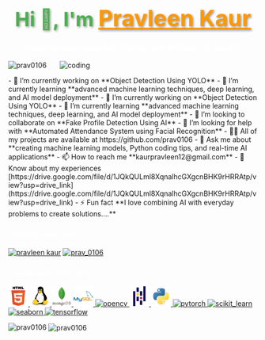<h1 align="center">
  <span id="name" style="font-size: 40px; font-weight: bold; color: #4CAF50; text-shadow: 2px 2px 4px rgba(0, 0, 0, 0.4);">
    Hi 👋, I'm <span style="color: #ff9800; text-decoration: underline; font-size: 45px; font-weight: bold;">Pravleen Kaur</span>
  </span>
</h1>
<h3 align="center" style="color: #fff;">Transforming Ideas into Reality with Python, AI, and ML</h3>

<img align="right" alt="coding" width="400" src="https://user-images.githubusercontent.com/74038190/225813708-98b745f2-7d22-48cf-9150-083f1b00d6c9.gif">

<p align="left"> <img src="https://komarev.com/ghpvc/?username=prav0106&label=Profile%20views&color=0e75b6&style=flat" alt="prav0106" /> </p>
- 🔭 I’m currently working on **Object Detection Using YOLO**
- 🌱 I’m currently learning **advanced machine learning techniques, deep learning, and AI model deployment**
- 🔭 I’m currently working on **Object Detection Using YOLO**
- 🌱 I’m currently learning **advanced machine learning techniques, deep learning, and AI model deployment**
- 👯 I’m looking to collaborate on **Fake Profile Detection Using AI**
- 🤝 I’m looking for help with **Automated Attendance System using Facial Recognition**
- 👨‍💻 All of my projects are available at https://github.com/prav0106
- 💬 Ask me about **creating machine learning models, Python coding tips, and real-time AI applications**
- 📫 How to reach me **kaurpravleen12@gmail.com**
- 📄 Know about my experiences [https://drive.google.com/file/d/1JQkQULml8XqnalhcGXgcnBHK9rHRRAtp/view?usp=drive_link](https://drive.google.com/file/d/1JQkQULml8XqnalhcGXgcnBHK9rHRRAtp/view?usp=drive_link)
- ⚡ Fun fact **I love combining AI with everyday problems to create solutions....**

<h3 align="left" style="color: #fff;">Connect with me:</h3>
<p align="left">
  <a href="https://linkedin.com/in/pravleen-kaur" target="blank"><img align="center" src="https://raw.githubusercontent.com/rahuldkjain/github-profile-readme-generator/master/src/images/icons/Social/linked-in-alt.svg" alt="pravleen kaur" height="30" width="40" /></a>
  <a href="https://www.leetcode.com/prav_0106" target="blank"><img align="center" src="https://raw.githubusercontent.com/rahuldkjain/github-profile-readme-generator/master/src/images/icons/Social/leet-code.svg" alt="prav_0106" height="30" width="40" /></a>
</p>

<h3 align="left" style="color: #fff;">Languages and Tools:</h3>
<p align="left"> 
  <a href="https://www.w3.org/html/" target="_blank" rel="noreferrer"> <img src="https://raw.githubusercontent.com/devicons/devicon/master/icons/html5/html5-original-wordmark.svg" alt="html5" width="40" height="40"/> </a> 
  <a href="https://www.linux.org/" target="_blank" rel="noreferrer"> <img src="https://raw.githubusercontent.com/devicons/devicon/master/icons/linux/linux-original.svg" alt="linux" width="40" height="40"/> </a> 
  <a href="https://www.mongodb.com/" target="_blank" rel="noreferrer"> <img src="https://raw.githubusercontent.com/devicons/devicon/master/icons/mongodb/mongodb-original-wordmark.svg" alt="mongodb" width="40" height="40"/> </a> 
  <a href="https://www.mysql.com/" target="_blank" rel="noreferrer"> <img src="https://raw.githubusercontent.com/devicons/devicon/master/icons/mysql/mysql-original-wordmark.svg" alt="mysql" width="40" height="40"/> </a> 
  <a href="https://opencv.org/" target="_blank" rel="noreferrer"> <img src="https://www.vectorlogo.zone/logos/opencv/opencv-icon.svg" alt="opencv" width="40" height="40"/> </a> 
  <a href="https://pandas.pydata.org/" target="_blank" rel="noreferrer"> <img src="https://raw.githubusercontent.com/devicons/devicon/2ae2a900d2f041da66e950e4d48052658d850630/icons/pandas/pandas-original.svg" alt="pandas" width="40" height="40"/> </a> 
  <a href="https://www.python.org" target="_blank" rel="noreferrer"> <img src="https://raw.githubusercontent.com/devicons/devicon/master/icons/python/python-original.svg" alt="python" width="40" height="40"/> </a> 
  <a href="https://pytorch.org/" target="_blank" rel="noreferrer"> <img src="https://www.vectorlogo.zone/logos/pytorch/pytorch-icon.svg" alt="pytorch" width="40" height="40"/> </a> 
  <a href="https://scikit-learn.org/" target="_blank" rel="noreferrer"> <img src="https://upload.wikimedia.org/wikipedia/commons/0/05/Scikit_learn_logo_small.svg" alt="scikit_learn" width="40" height="40"/> </a> 
  <a href="https://seaborn.pydata.org/" target="_blank" rel="noreferrer"> <img src="https://seaborn.pydata.org/_images/logo-mark-lightbg.svg" alt="seaborn" width="40" height="40"/> </a> 
  <a href="https://www.tensorflow.org" target="_blank" rel="noreferrer"> <img src="https://www.vectorlogo.zone/logos/tensorflow/tensorflow-icon.svg" alt="tensorflow" width="40" height="40"/> </a> 
</p>

<p><img align="left" src="https://github-readme-stats.vercel.app/api/top-langs?username=prav0106&show_icons=true&locale=en&layout=compact" alt="prav0106" /></p>

<p>&nbsp;<img align="center" src="https://github-readme-stats.vercel.app/api?username=prav0106&show_icons=true&locale=en" alt="prav0106" /></p>


